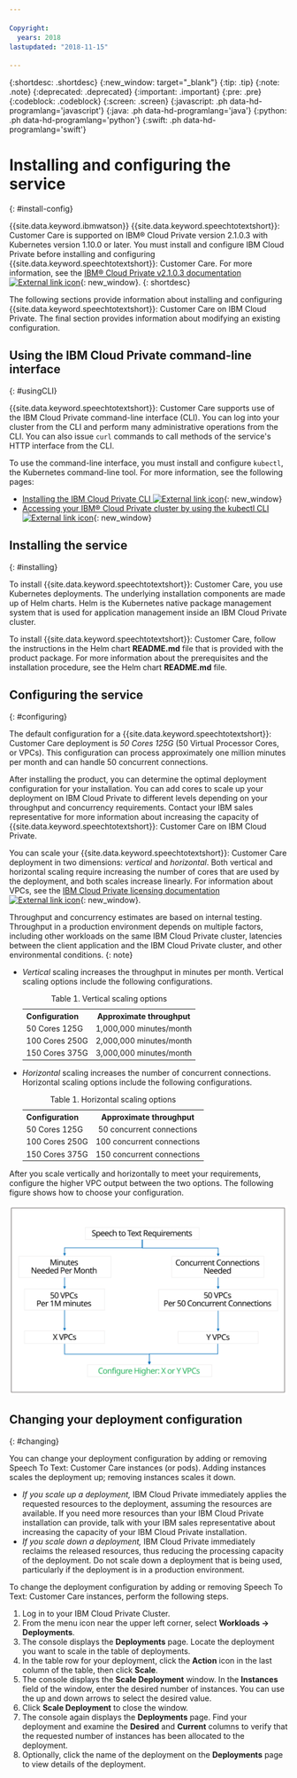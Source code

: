 ```yaml
---

Copyright:
  years: 2018
lastupdated: "2018-11-15"

---
```


{:shortdesc: .shortdesc}
{:new_window: target="_blank"}
{:tip: .tip}
{:note: .note}
{:deprecated: .deprecated}
{:important: .important}
{:pre: .pre}
{:codeblock: .codeblock}
{:screen: .screen}
{:javascript: .ph data-hd-programlang='javascript'}
{:java: .ph data-hd-programlang='java'}
{:python: .ph data-hd-programlang='python'}
{:swift: .ph data-hd-programlang='swift'}

# Installing and configuring the service
{: #install-config}

{{site.data.keyword.ibmwatson}} {{site.data.keyword.speechtotextshort}}: Customer Care is supported on IBM&reg; Cloud Private version 2.1.0.3 with Kubernetes version 1.10.0 or later. You must install and configure IBM Cloud Private before installing and configuring {{site.data.keyword.speechtotextshort}}: Customer Care. For more information, see the [IBM&reg; Cloud Private v2.1.0.3 documentation ![External link icon](../../icons/launch-glyph.svg "External link icon")](https://www.ibm.com/support/knowledgecenter/SSBS6K_2.1.0.3/kc_welcome_containers.html){: new_window}.
{: shortdesc}

The following sections provide information about installing and configuring {{site.data.keyword.speechtotextshort}}: Customer Care on IBM Cloud Private. The final section provides information about modifying an existing configuration.

## Using the IBM Cloud Private command-line interface
{: #usingCLI}

{{site.data.keyword.speechtotextshort}}: Customer Care supports use of the IBM Cloud Private command-line interface (CLI). You can log into your cluster from the CLI and perform many administrative operations from the CLI. You can also issue `curl` commands to call methods of the service's HTTP interface from the CLI.

To use the command-line interface, you must install and configure `kubectl`, the Kubernetes command-line tool. For more information, see the following pages:

-   [Installing the IBM Cloud Private CLI ![External link icon](../../icons/launch-glyph.svg "External link icon")](https://www.ibm.com/support/knowledgecenter/SSBS6K_2.1.0.3/manage_cluster/install_cli.html){: new_window}
-   [Accessing your IBM&reg; Cloud Private cluster by using the kubectl CLI ![External link icon](../../icons/launch-glyph.svg "External link icon")](https://www.ibm.com/support/knowledgecenter/SSBS6K_2.1.0.3/manage_cluster/cfc_cli.html){: new_window}

## Installing the service
{: #installing}

To install {{site.data.keyword.speechtotextshort}}: Customer Care, you use Kubernetes deployments. The underlying installation components are made up of Helm charts. Helm is the Kubernetes native package management system that is used for application management inside an IBM Cloud Private cluster.

To install {{site.data.keyword.speechtotextshort}}: Customer Care, follow the instructions in the Helm chart **README.md** file that is provided with the product package. For more information about the prerequisites and the installation procedure, see the Helm chart **README.md** file.

## Configuring the service
{: #configuring}

The default configuration for a {{site.data.keyword.speechtotextshort}}: Customer Care deployment is *50 Cores 125G* (50 Virtual Processor Cores, or VPCs). This configuration can process approximately one million minutes per month and can handle 50 concurrent connections.

After installing the product, you can determine the optimal deployment configuration for your installation. You can add cores to scale up your deployment on IBM Cloud Private to different levels depending on your throughput and concurrency requirements. Contact your IBM sales representative for more information about increasing the capacity of {{site.data.keyword.speechtotextshort}}: Customer Care on IBM Cloud Private.

You can scale your {{site.data.keyword.speechtotextshort}}: Customer Care deployment in two dimensions: *vertical* and *horizontal*. Both vertical and horizontal scaling require increasing the number of cores that are used by the deployment, and both scales increase linearly. For information about VPCs, see the [IBM Cloud Private licensing documentation ![External link icon](../../icons/launch-glyph.svg "External link icon")](https://www.ibm.com/support/knowledgecenter/SSBS6K_2.1.0/manage_cluster/licensing.html){: new_window}.

Throughput and concurrency estimates are based on internal testing. Throughput in a production environment depends on multiple factors, including other workloads on the same IBM Cloud Private cluster, latencies between the client application and the IBM Cloud Private cluster, and other environmental conditions.
{: note}

-   *Vertical* scaling increases the throughput in minutes per month. Vertical scaling options include the following configurations.

    <table>
      <caption>Table 1. Vertical scaling options</caption>
      <tr>
        <th style="text-align:left">
          Configuration
        </th>
        <th style="text-align:center">
          Approximate throughput
        </th>
      </tr>
      <tr>
        <td style="text-align:left">50 Cores 125G</td>
        <td style="text-align:center">1,000,000 minutes/month</td>
      </tr>
      <tr>
        <td style="text-align:left">100 Cores 250G</td>
        <td style="text-align:center">2,000,000 minutes/month</td>
      </tr>
      <tr>
        <td style="text-align:left">150 Cores 375G</td>
        <td style="text-align:center">3,000,000 minutes/month</td>
      </tr>
    </table>

-   *Horizontal* scaling increases the number of concurrent connections. Horizontal scaling options include the following configurations.

    <table>
      <caption>Table 1. Horizontal scaling options</caption>
      <tr>
        <th style="text-align:left">
          Configuration
        </th>
        <th style="text-align:center">
          Approximate throughput
        </th>
      </tr>
      <tr>
        <td style="text-align:left">50 Cores 125G</td>
        <td style="text-align:center">50 concurrent connections</td>
      </tr>
      <tr>
        <td style="text-align:left">100 Cores 250G</td>
        <td style="text-align:center">100 concurrent connections</td>
      </tr>
      <tr>
        <td style="text-align:left">150 Cores 375G</td>
        <td style="text-align:center">150 concurrent connections</td>
      </tr>
    </table>

After you scale vertically and horizontally to meet your requirements, configure the higher VPC output between the two options. The following figure shows how to choose your configuration.

![Speech to Text: Customer Care scaling requirements.](images/stt-icp-scaling.svg)

## Changing your deployment configuration
{: #changing}

You can change your deployment configuration by adding or removing Speech To Text: Customer Care instances (or pods). Adding instances scales the deployment up; removing instances scales it down.

-   *If you scale up a deployment,* IBM Cloud Private immediately applies the requested resources to the deployment, assuming the resources are available. If you need more resources than your IBM Cloud Private installation can provide, talk with your IBM sales representative about increasing the capacity of your IBM Cloud Private installation.
-   *If you scale down a deployment,* IBM Cloud Private immediately reclaims the released resources, thus reducing the processing capacity of the deployment. Do not scale down a deployment that is being used, particularly if the deployment is in a production environment.

To change the deployment configuration by adding or removing Speech To Text: Customer Care instances, perform the following steps.

1.  Log in to your IBM Cloud Private Cluster.
2.  From the menu icon near the upper left corner, select **Workloads -> Deployments**.
3.  The console displays the **Deployments** page. Locate the deployment you want to scale in the table of deployments.
4.  In the table row for your deployment, click the **Action** icon in the last column of the table, then click **Scale**.
5.  The console displays the **Scale Deployment** window. In the **Instances** field of the window, enter the desired number of instances. You can use the up and down arrows to select the desired value.
6.  Click **Scale Deployment** to close the window.
7.  The console again displays the **Deployments** page. Find your deployment and examine the **Desired** and **Current** columns to verify that the requested number of instances has been allocated to the deployment.
8.  Optionally, click the name of the deployment on the **Deployments** page to view details of the deployment.
